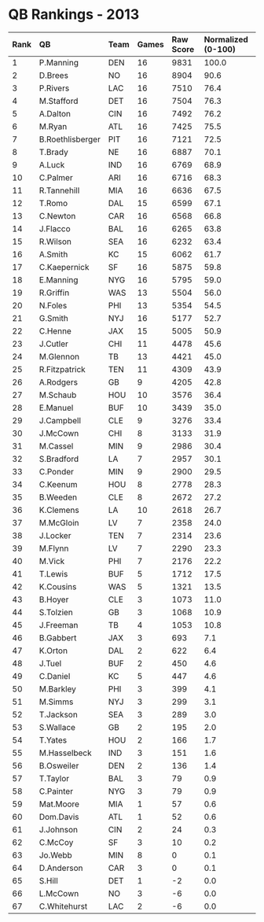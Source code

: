 # QB Rankings - 2013

| Rank | QB               | Team | Games | Raw Score | Normalized (0-100) |
| :----| :----------------| :----| :-----| :---------| :------------------|
| 1    | P.Manning        | DEN  | 16    | 9831      | 100.0              |
| 2    | D.Brees          | NO   | 16    | 8904      | 90.6               |
| 3    | P.Rivers         | LAC  | 16    | 7510      | 76.4               |
| 4    | M.Stafford       | DET  | 16    | 7504      | 76.3               |
| 5    | A.Dalton         | CIN  | 16    | 7492      | 76.2               |
| 6    | M.Ryan           | ATL  | 16    | 7425      | 75.5               |
| 7    | B.Roethlisberger | PIT  | 16    | 7121      | 72.5               |
| 8    | T.Brady          | NE   | 16    | 6887      | 70.1               |
| 9    | A.Luck           | IND  | 16    | 6769      | 68.9               |
| 10   | C.Palmer         | ARI  | 16    | 6716      | 68.3               |
| 11   | R.Tannehill      | MIA  | 16    | 6636      | 67.5               |
| 12   | T.Romo           | DAL  | 15    | 6599      | 67.1               |
| 13   | C.Newton         | CAR  | 16    | 6568      | 66.8               |
| 14   | J.Flacco         | BAL  | 16    | 6265      | 63.8               |
| 15   | R.Wilson         | SEA  | 16    | 6232      | 63.4               |
| 16   | A.Smith          | KC   | 15    | 6062      | 61.7               |
| 17   | C.Kaepernick     | SF   | 16    | 5875      | 59.8               |
| 18   | E.Manning        | NYG  | 16    | 5795      | 59.0               |
| 19   | R.Griffin        | WAS  | 13    | 5504      | 56.0               |
| 20   | N.Foles          | PHI  | 13    | 5354      | 54.5               |
| 21   | G.Smith          | NYJ  | 16    | 5177      | 52.7               |
| 22   | C.Henne          | JAX  | 15    | 5005      | 50.9               |
| 23   | J.Cutler         | CHI  | 11    | 4478      | 45.6               |
| 24   | M.Glennon        | TB   | 13    | 4421      | 45.0               |
| 25   | R.Fitzpatrick    | TEN  | 11    | 4309      | 43.9               |
| 26   | A.Rodgers        | GB   | 9     | 4205      | 42.8               |
| 27   | M.Schaub         | HOU  | 10    | 3576      | 36.4               |
| 28   | E.Manuel         | BUF  | 10    | 3439      | 35.0               |
| 29   | J.Campbell       | CLE  | 9     | 3276      | 33.4               |
| 30   | J.McCown         | CHI  | 8     | 3133      | 31.9               |
| 31   | M.Cassel         | MIN  | 9     | 2986      | 30.4               |
| 32   | S.Bradford       | LA   | 7     | 2957      | 30.1               |
| 33   | C.Ponder         | MIN  | 9     | 2900      | 29.5               |
| 34   | C.Keenum         | HOU  | 8     | 2778      | 28.3               |
| 35   | B.Weeden         | CLE  | 8     | 2672      | 27.2               |
| 36   | K.Clemens        | LA   | 10    | 2618      | 26.7               |
| 37   | M.McGloin        | LV   | 7     | 2358      | 24.0               |
| 38   | J.Locker         | TEN  | 7     | 2314      | 23.6               |
| 39   | M.Flynn          | LV   | 7     | 2290      | 23.3               |
| 40   | M.Vick           | PHI  | 7     | 2176      | 22.2               |
| 41   | T.Lewis          | BUF  | 5     | 1712      | 17.5               |
| 42   | K.Cousins        | WAS  | 5     | 1321      | 13.5               |
| 43   | B.Hoyer          | CLE  | 3     | 1073      | 11.0               |
| 44   | S.Tolzien        | GB   | 3     | 1068      | 10.9               |
| 45   | J.Freeman        | TB   | 4     | 1053      | 10.8               |
| 46   | B.Gabbert        | JAX  | 3     | 693       | 7.1                |
| 47   | K.Orton          | DAL  | 2     | 622       | 6.4                |
| 48   | J.Tuel           | BUF  | 2     | 450       | 4.6                |
| 49   | C.Daniel         | KC   | 5     | 447       | 4.6                |
| 50   | M.Barkley        | PHI  | 3     | 399       | 4.1                |
| 51   | M.Simms          | NYJ  | 3     | 299       | 3.1                |
| 52   | T.Jackson        | SEA  | 3     | 289       | 3.0                |
| 53   | S.Wallace        | GB   | 2     | 195       | 2.0                |
| 54   | T.Yates          | HOU  | 2     | 166       | 1.7                |
| 55   | M.Hasselbeck     | IND  | 3     | 151       | 1.6                |
| 56   | B.Osweiler       | DEN  | 2     | 136       | 1.4                |
| 57   | T.Taylor         | BAL  | 3     | 79        | 0.9                |
| 58   | C.Painter        | NYG  | 3     | 79        | 0.9                |
| 59   | Mat.Moore        | MIA  | 1     | 57        | 0.6                |
| 60   | Dom.Davis        | ATL  | 1     | 52        | 0.6                |
| 61   | J.Johnson        | CIN  | 2     | 24        | 0.3                |
| 62   | C.McCoy          | SF   | 3     | 10        | 0.2                |
| 63   | Jo.Webb          | MIN  | 8     | 0         | 0.1                |
| 64   | D.Anderson       | CAR  | 3     | 0         | 0.1                |
| 65   | S.Hill           | DET  | 1     | -2        | 0.0                |
| 66   | L.McCown         | NO   | 3     | -6        | 0.0                |
| 67   | C.Whitehurst     | LAC  | 2     | -6        | 0.0                |

